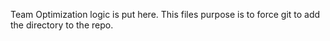 Team Optimization logic is put here. This files purpose is to force git to add the directory to the repo.